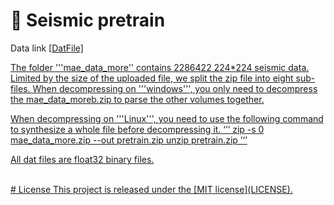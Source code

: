 # 🌟 Seismic pretrain

  Data link [<a href='https://mailustceducn-my.sharepoint.com/:f:/g/personal/hanlins_mail_ustc_edu_cn/Et8WP_voHfNMvx_kpR_iFVwBRpH3TgHsKPicCeRhXULn0g?e=f2cT2S' target='_blank'>DatFile]

The folder '''mae_data_more'' contains 2286422 224*224 seismic data. Limited by the size of the uploaded file, we split the zip file into eight sub-files. 
When decompressing on '''windows''', you only need to decompress the mae_data_moreb.zip to parse the other volumes together.

When decompressing on '''Linux''', you need to use the following command to synthesize a whole file before decompressing it.
‘’‘
zip -s 0 mae_data_more.zip --out pretrain.zip
unzip pretrain.zip
’‘’

All dat files are float32 binary files.

<br>
<div>
# License
This project is released under the [MIT license](LICENSE).

